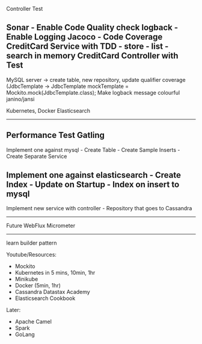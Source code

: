 
Controller Test

Sonar - Enable Code Quality check
logback - Enable Logging
Jacoco - Code Coverage
CreditCard Service with TDD
    - store
    - list
    - search
    in memory
CreditCard Controller with Test
----
MySQL server -> create table,
                new repository, update qualifier
                coverage (JdbcTemplate -> JdbcTemplate mockTemplate = Mockito.mock(JdbcTemplate.class);
Make logback message colourful janino/jansi


Kubernetes, Docker
Elasticsearch

----

Performance Test Gatling
---
Implement one against mysql
    - Create Table
    - Create Sample Inserts
    - Create Separate Service

Implement one against elasticsearch
    - Create Index
    - Update on Startup
    - Index on insert to mysql
---
Implement new service with controller
    - Repository that goes to Cassandra

---
Future
WebFlux
Micrometer

------
  learn builder pattern



Youtube/Resources:
- Mockito
- Kubernetes in 5 mins, 10min, 1hr
- Minikube
- Docker (5min, 1hr)
- Cassandra Datastax Academy
- Elasticsearch Cookbook
 

Later:
- Apache Camel
- Spark
- GoLang
